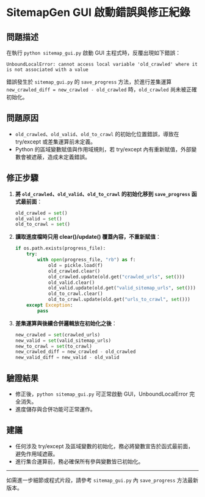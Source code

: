 # SitemapGen GUI 啟動錯誤與修正紀錄

## 問題描述

在執行 `python sitemap_gui.py` 啟動 GUI 主程式時，反覆出現如下錯誤：

```
UnboundLocalError: cannot access local variable 'old_crawled' where it is not associated with a value
```

錯誤發生於 `sitemap_gui.py` 的 `save_progress` 方法，於進行差集運算 `new_crawled_diff = new_crawled - old_crawled` 時，`old_crawled` 尚未被正確初始化。

## 問題原因

- `old_crawled`、`old_valid`、`old_to_crawl` 的初始化位置錯誤，導致在 try/except 或差集運算前未定義。
- Python 的區域變數賦值與作用域規則，若 try/except 內有重新賦值，外部變數會被遮蔽，造成未定義錯誤。

## 修正步驟

1. **將 `old_crawled`、`old_valid`、`old_to_crawl` 的初始化移到 `save_progress` 函式最前面**：
   ```python
   old_crawled = set()
   old_valid = set()
   old_to_crawl = set()
   ```
2. **讀取進度檔時只用 clear()/update() 覆蓋內容，不重新賦值**：
   ```python
   if os.path.exists(progress_file):
       try:
           with open(progress_file, "rb") as f:
               old = pickle.load(f)
               old_crawled.clear()
               old_crawled.update(old.get("crawled_urls", set()))
               old_valid.clear()
               old_valid.update(old.get("valid_sitemap_urls", set()))
               old_to_crawl.clear()
               old_to_crawl.update(old.get("urls_to_crawl", set()))
       except Exception:
           pass
   ```
3. **差集運算與後續合併邏輯放在初始化之後**：
   ```python
   new_crawled = set(crawled_urls)
   new_valid = set(valid_sitemap_urls)
   new_to_crawl = set(to_crawl)
   new_crawled_diff = new_crawled - old_crawled
   new_valid_diff = new_valid - old_valid
   ```

## 驗證結果

- 修正後，`python sitemap_gui.py` 可正常啟動 GUI，UnboundLocalError 完全消失。
- 進度儲存與合併功能可正常運作。

## 建議

- 任何涉及 try/except 及區域變數的初始化，務必將變數宣告於函式最前面，避免作用域遮蔽。
- 進行集合運算前，務必確保所有參與變數皆已初始化。

---

如需進一步細節或程式片段，請參考 `sitemap_gui.py` 內 `save_progress` 方法最新版本。